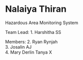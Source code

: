 # Nalaiya Thiran

Hazardous Area Monitoring System

Team Lead: 1. Harshitha SS

Members:  2. Ryan Rynjah  <br>3. Josalin AJ  <br>4. Mary Derlin Tanya X
